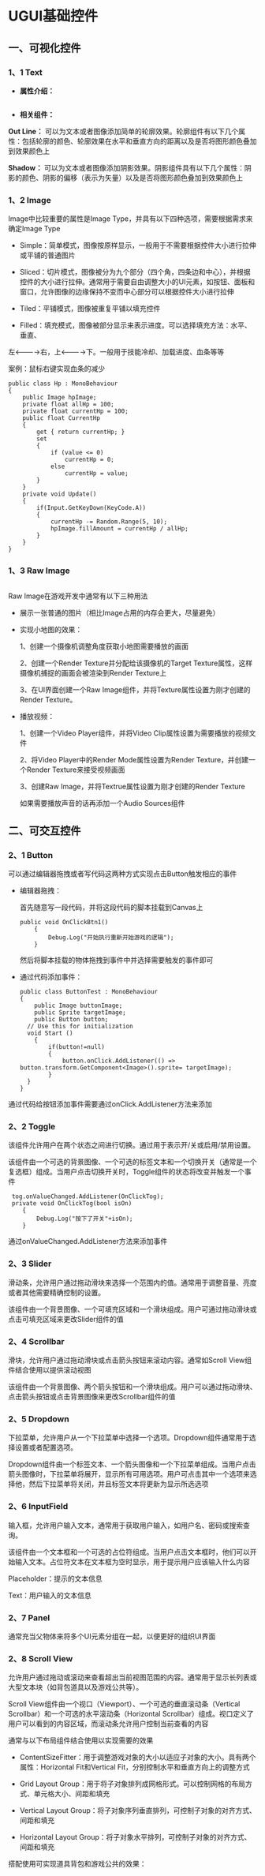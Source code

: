 # UGUI基础控件

## 一、可视化控件

### 1、1 Text

- **属性介绍：**

![]()



- **相关组件：**

**Out Line：** 可以为文本或者图像添加简单的轮廓效果。轮廓组件有以下几个属性：包括轮廓的颜色、轮廓效果在水平和垂直方向的距离以及是否将图形颜色叠加到效果颜色上

**Shadow：** 可以为文本或者图像添加阴影效果。阴影组件具有以下几个属性：阴影的颜色、阴影的偏移（表示为矢量）以及是否将图形颜色叠加到效果颜色上



### 1、2 Image

Image中比较重要的属性是Image Type，并具有以下四种选项，需要根据需求来确定Image Type

- Simple：简单模式，图像按原样显示，一般用于不需要根据控件大小进行拉伸或平铺的普通图片

- Sliced：切片模式，图像被分为九个部分（四个角，四条边和中心），并根据控件的大小进行拉伸。通常用于需要自由调整大小的UI元素，如按钮、面板和窗口，允许图像的边缘保持不变而中心部分可以根据控件大小进行拉伸

- Tiled：平铺模式，图像被重复平铺以填充控件

- Filled：填充模式，图像被部分显示来表示进度。可以选择填充方法：水平、垂直、

左<---->右，上<---->下。一般用于技能冷却、加载进度、血条等等

案例：鼠标右键实现血条的减少

    public class Hp : MonoBehaviour
    {
        public Image hpImage;
        private float allHp = 100;
        private float currentHp = 100;
        public float CurrentHp
        {
            get { return currentHp; }
            set
            {
                if (value <= 0)
                    currentHp = 0;
                else
                    currentHp = value;
            }
        }
        private void Update()
        {
            if(Input.GetKeyDown(KeyCode.A))
            {
                currentHp -= Random.Range(5, 10);
                hpImage.fillAmount = currentHp / allHp;
            }
        }
    }  



### 1、3 Raw Image

![]()

Raw Image在游戏开发中通常有以下三种用法

- 展示一张普通的图片（相比Image占用的内存会更大，尽量避免）

- 实现小地图的效果：
  
  1、创建一个摄像机调整角度获取小地图需要播放的画面
  
  2、创建一个Render Texture并分配给该摄像机的Target Texture属性，这样摄像机捕捉的画面会被渲染到Render Texture上
  
  3、在UI界面创建一个Raw Image组件，并将Texture属性设置为刚才创建的Render Texture。

- 播放视频：
  
  1、创建一个Video Player组件，并将Video Clip属性设置为需要播放的视频文件
  
  2、将Video Player中的Render Mode属性设置为Render Texture，并创建一个Render Texture来接受视频画面
  
  3、创建Raw Image，并将Textrue属性设置为刚才创建的Render Texture
  
  如果需要播放声音的话再添加一个Audio Sources组件





## 二、可交互控件

### 2、1 Button

可以通过编辑器拖拽或者写代码这两种方式实现点击Button触发相应的事件

- 编辑器拖拽：
  
  首先随意写一段代码，并将这段代码的脚本挂载到Canvas上
  
      public void OnClickBtn1()
          {
              Debug.Log("开始执行重新开始游戏的逻辑");
          }
      

   然后将脚本挂载的物体拖拽到事件中并选择需要触发的事件即可![]()



- 通过代码添加事件：
  
      public class ButtonTest : MonoBehaviour
      {
          public Image buttonImage;
          public Sprite targetImage;
          public Button button;
      	// Use this for initialization
      	void Start ()
          {
              if(button!=null)
              {
                  button.onClick.AddListener(() => button.transform.GetComponent<Image>().sprite= targetImage);  
              }
      	}
      }

通过代码给按钮添加事件需要通过onClick.AddListener方法来添加



### 2、2 Toggle

该组件允许用户在两个状态之间进行切换。通过用于表示开/关或启用/禁用设置。

该组件由一个可选的背景图像、一个可选的标签文本和一个切换开关（通常是一个复选框）组成。当用户点击切换开关时，Toggle组件的状态将改变并触发一个事件

     tog.onValueChanged.AddListener(OnClickTog); 
     private void OnClickTog(bool isOn)
        {
            Debug.Log("按下了开关"+isOn);
        }
    
    

 通过onValueChanged.AddListener方法来添加事件



### 2、3 Slider

滑动条，允许用户通过拖动滑块来选择一个范围内的值。通常用于调整音量、亮度或者其他需要精确控制的设置。

该组件由一个背景图像、一个可填充区域和一个滑块组成。用户可通过拖动滑块或点击可填充区域来更改Slider组件的值



### 2、4 Scrollbar

滑块，允许用户通过拖动滑块或点击箭头按钮来滚动内容。通常如Scroll View组件结合使用以提供滚动视图

该组件由一个背景图像、两个箭头按钮和一个滑块组成。用户可以通过拖动滑块、点击箭头按钮或点击背景图像来更改Scrollbar组件的值



### 2、5 Dropdown

下拉菜单，允许用户从一个下拉菜单中选择一个选项。Dropdown组件通常用于选择设置或者配置选项。

Dropdown组件由一个标签文本、一个箭头图像和一个下拉菜单组成。当用户点击箭头图像时，下拉菜单将展开，显示所有可用选项。用户可点击其中一个选项来选择他，然后下拉菜单将关闭，并且标签文本将更新为显示所选选项



### 2、6 InputField

输入框，允许用户输入文本，通常用于获取用户输入，如用户名、密码或搜索查询。

该组件由一个文本框和一个可选的占位符组成。当用户点击文本框时，他们可以开始输入文本。占位符文本在文本框为空时显示，用于提示用户应该输入什么内容

Placeholder：提示的文本信息

Text：用户输入的文本信息



### 2、7 Panel

通常充当父物体来将多个UI元素分组在一起，以便更好的组织UI界面



### 2、8  Scroll View

允许用户通过拖动或滚动来查看超出当前视图范围的内容。通常用于显示长列表或大型文本块（如背包道具以及游戏公共等）。

Scroll View组件由一个视口（Viewport）、一个可选的垂直滚动条（Vertical Scrollbar）和一个可选的水平滚动条（Horizontal Scrollbar）组成。视口定义了用户可以看到的内容区域，而滚动条允许用户控制当前查看的内容

通常与以下布局组件结合使用以实现需要的效果

- ContentSizeFitter：用于调整游戏对象的大小以适应子对象的大小。具有两个属性：Horizontal Fit和Vertical Fit，分别控制水平和垂直方向上的调整方式

- Grid Layout Group：用于将子对象排列成网格形式。可以控制网格的布局方式、单元格大小、间距和填充

- Vertical Layout Group：将子对象序列垂直排列，可控制子对象的对齐方式、间距和填充

- Horizontal Layout Group：将子对象水平排列，可控制子对象的对齐方式、间距和填充



搭配使用可实现道具背包和游戏公共的效果：

![]()

![]()
